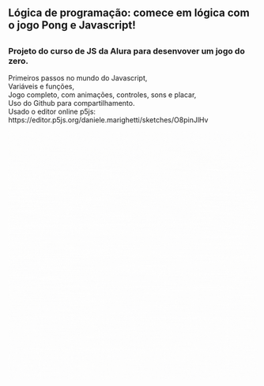 ## Lógica de programação: comece em lógica com o jogo Pong e Javascript!
##
<div>
<H3>Projeto do curso de JS da Alura para desenvover um jogo do zero.</H3>
<p>Primeiros passos no mundo do Javascript, <br>
Variáveis e funções, <br>
Jogo completo, com animações, controles, sons e placar, <br>
Uso do Github para compartilhamento. <br>
Usado o editor online p5js:
https://editor.p5js.org/daniele.marighetti/sketches/O8pinJlHv

![imagem-animada-jogo-pong-js](https://github.com/danielecox/pong/blob/master/pong.gif)
</div>